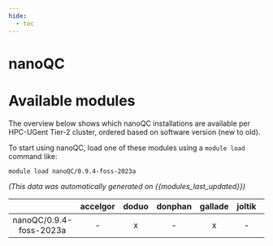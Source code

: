 ```yaml
---
hide:
  - toc
---
```


nanoQC
======

# Available modules


The overview below shows which nanoQC installations are available per HPC-UGent Tier-2 cluster, ordered based on software version (new to old).

To start using nanoQC, load one of these modules using a `module load` command like:

```shell
module load nanoQC/0.9.4-foss-2023a
```

*(This data was automatically generated on {{modules_last_updated}})*  

| |accelgor|doduo|donphan|gallade|joltik|litleo|shinx|
| :---: | :---: | :---: | :---: | :---: | :---: | :---: | :---: |
|nanoQC/0.9.4-foss-2023a|-|x|-|x|-|x|x|
